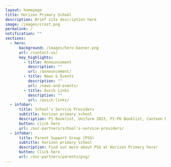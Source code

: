 ```yaml
---
layout: homepage
title: Horizon Primary School
description: Brief site description here
image: /images/crest.png
permalink: /
notification: ""
sections:
  - hero:
      background: /images/hero-banner.png
      url: /contact-us/
      key_highlights:
        - title: Announcement
          description: ""
          url: /announcement/
        - title: News & Events
          description: ""
          url: /news-and-events/
        - title: Quick Links
          description: ""
          url: /quick-links/
  - infobar:
      title: School's Service Providers
      subtitle: horizon primary school
      description: P1 Booklist, Uniform 2023, P1-P6 Booklist, Canteen Menus 2022
      button: click here
      url: /our-partners/school's-service-providers/
  - infobar:
      title: Parent Support Group (PSG)
      subtitle: horizon primary school
      description: Find out more about PSG at Horizon Primary here!
      button: Click here
      url: /our-partners/parents/psg/
---
```

